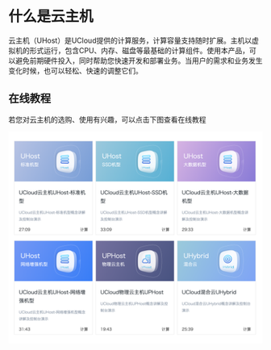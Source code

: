 <!--以UHost产品“什么是云主机”为例-->

# 什么是云主机

云主机（UHost）是UCloud提供的计算服务，计算容量支持随时扩展。主机以虚拟机的形式运行，包含CPU、内存、磁盘等最基础的计算组件。使用本产品，可以避免前期硬件投入，同时帮助您快速开发和部署业务。当用户的需求和业务发生变化时候，也可以轻松、快速的调整它们。



## 在线教程

若您对云主机的选购、使用有兴趣，可以点击下图查看在线教程

[![截屏2020-02-17下午3.15.18](images/%E6%88%AA%E5%B1%8F2020-02-17%E4%B8%8B%E5%8D%883.15.18-1924205.png)](http://education.ucloud.cn/modules/resource.php)